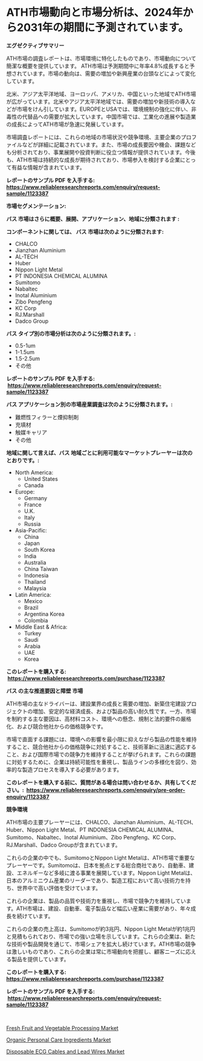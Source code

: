 <p><h1>ATH市場動向と市場分析は、2024年から2031年の期間に予測されています。</h1></p><p><strong>エグゼクティブサマリー</strong></p>
<p><p>ATH市場の調査レポートは、市場環境に特化したものであり、市場動向について簡潔な概要を提供しています。 ATH市場は予測期間中に年率4.8%成長すると予想されています。市場の動向は、需要の増加や新興産業の台頭などによって変化しています。</p><p>北米、アジア太平洋地域、ヨーロッパ、アメリカ、中国といった地域でATH市場が広がっています。北米やアジア太平洋地域では、需要の増加や新技術の導入などが市場をけん引しています。EUROPEとUSAでは、環境規制の強化に伴い、非毒性の代替品への需要が拡大しています。中国市場では、工業化の進展や製造業の成長によってATH市場が急速に発展しています。</p><p>市場調査レポートには、これらの地域の市場状況や競争環境、主要企業のプロファイルなどが詳細に記載されています。また、市場の成長要因や機会、課題なども分析されており、事業展開や投資判断に役立つ情報が提供されています。今後も、ATH市場は持続的な成長が期待されており、市場参入を検討する企業にとって有益な情報が含まれています。</p></p>
<p><strong>レポートのサンプル PDF を入手する: <a href="https://www.reliableresearchreports.com/enquiry/request-sample/1123387">https://www.reliableresearchreports.com/enquiry/request-sample/1123387</a></strong></p>
<p><strong>市場セグメンテーション:</strong></p>
<p><strong> バス 市場はさらに概要、展開、アプリケーション、地域に分類されます :</strong></p>
<p><strong>コンポーネントに関しては、 バス 市場は次のように分類されます: &nbsp;</strong></p>
<p><ul><li>CHALCO</li><li>Jianzhan Aluminium</li><li>AL-TECH</li><li>Huber</li><li>Nippon Light Metal</li><li>PT INDONESIA CHEMICAL ALUMINA</li><li>Sumitomo</li><li>Nabaltec</li><li>Inotal Aluminium</li><li>Zibo Pengfeng</li><li>KC Corp</li><li>RJ.Marshall</li><li>Dadco Group</li></ul></p>
<p><strong> バス タイプ別の市場分析は次のように分類されます。:</strong></p>
<p><ul><li>0.5-1um</li><li>1-1.5um</li><li>1.5-2.5um</li><li>その他</li></ul></p>
<p><strong>レポートのサンプル PDF を入手する: &nbsp;<a href="https://www.reliableresearchreports.com/enquiry/request-sample/1123387">https://www.reliableresearchreports.com/enquiry/request-sample/1123387</a></strong></p>
<p><strong> バス アプリケーション別の市場産業調査は次のように分類されます。:</strong></p>
<p><ul><li>難燃性フィラーと煙抑制剤</li><li>充填材</li><li>触媒キャリア</li><li>その他</li></ul></p>
<p><strong>地域に関して言えば、バス 地域ごとに利用可能なマーケットプレーヤーは次のとおりです。:</strong></p>
<p><ul>
    <li>
        North America:
        <ul>
            <li>United States</li>
            <li>Canada</li>
        </ul>
    </li>
    <li>
        Europe:
        <ul>
            <li>Germany</li>
            <li>France</li>
            <li>U.K.</li>
            <li>Italy</li>
            <li>Russia</li>
        </ul>
    </li>
    <li>
        Asia-Pacific:
        <ul>
            <li>China</li>
            <li>Japan</li>
            <li>South Korea</li>
            <li>India</li>
            <li>Australia</li>
            <li>China Taiwan</li>
            <li>Indonesia</li>
            <li>Thailand</li>
            <li>Malaysia</li>
        </ul>
    </li>
    <li>
        Latin America:
        <ul>
            <li>Mexico</li>
            <li>Brazil</li>
            <li>Argentina Korea</li>
            <li>Colombia</li>
        </ul>
    </li>
    <li>
        Middle East & Africa:
        <ul>
            <li>Turkey</li>
            <li>Saudi</li>
            <li>Arabia</li>
            <li>UAE</li>
            <li>Korea</li>
        </ul>
    </li>
    </ul></p>
<p><strong>このレポートを購入する: &nbsp;<a href="https://www.reliableresearchreports.com/purchase/1123387">https://www.reliableresearchreports.com/purchase/1123387</a></strong></p>
<p><strong>バス の主な推進要因と障壁 市場</strong></p>
<p><p>ATH市場の主なドライバーは、建設業界の成長と需要の増加、新築住宅建設プロジェクトの増加、安定的な経済成長、および製品の高い耐久性です。一方、市場を制約する主な要因は、高材料コスト、環境への懸念、規制と法的要件の厳格化、および競合他社からの価格競争です。</p><p>市場で直面する課題には、環境への影響を最小限に抑えながら製品の性能を維持すること、競合他社からの価格競争に対処すること、技術革新に迅速に適応すること、および国際市場での競争力を維持することが挙げられます。これらの課題に対処するために、企業は持続可能性を重視し、製品ラインの多様化を図り、効率的な製造プロセスを導入する必要があります。</p></p>
<p><strong>このレポートを購入する前に、質問がある場合は問い合わせるか、共有してください。:&nbsp; <a href="https://www.reliableresearchreports.com/enquiry/pre-order-enquiry/1123387">https://www.reliableresearchreports.com/enquiry/pre-order-enquiry/1123387</a></strong></p>
<p><strong>競争環境</strong></p>
<p><p>ATH市場の主要プレーヤーには、CHALCO、Jianzhan Aluminium、AL-TECH、Huber、Nippon Light Metal、PT INDONESIA CHEMICAL ALUMINA、Sumitomo、Nabaltec、Inotal Aluminium、Zibo Pengfeng、KC Corp、RJ.Marshall、Dadco Groupが含まれています。</p><p>これらの企業の中でも、SumitomoとNippon Light Metalは、ATH市場で重要なプレーヤーです。Sumitomoは、日本を拠点とする総合商社であり、自動車、建設、エネルギーなど多岐に渡る事業を展開しています。Nippon Light Metalは、日本のアルミニウム産業のリーダーであり、製造工程において高い技術力を持ち、世界中で高い評価を受けています。</p><p>これらの企業は、製品の品質や技術力を重視し、市場で競争力を維持しています。ATH市場は、建設、自動車、電子製品など幅広い産業に需要があり、年々成長を続けています。</p><p>これらの企業の売上高は、Sumitomoが約3兆円、Nippon Light Metalが約1兆円と見積もられており、市場での強い立場を示しています。これらの企業は、新たな技術や製品開発を通じて、市場シェアを拡大し続けています。ATH市場の競争は激しいものであり、これらの企業は常に市場動向を把握し、顧客ニーズに応える製品を提供しています。</p></p>
<p><strong>このレポートを購入する: &nbsp; <a href="https://www.reliableresearchreports.com/purchase/1123387">https://www.reliableresearchreports.com/purchase/1123387</a></strong></p>
<p><strong>レポートのサンプル PDF を入手する: &nbsp;<a href="https://www.reliableresearchreports.com/enquiry/request-sample/1123387">https://www.reliableresearchreports.com/enquiry/request-sample/1123387</a></strong><strong></strong></p>
<p>&nbsp;</p>
<p><p><a href="https://view.publitas.com/reportprime-1/fresh-fruit-and-vegetable-processing-market-size-market-trends-and-growth-outlook-forecasted-for-period-from-2023-to-2030/">Fresh Fruit and Vegetable Processing Market</a></p><p><a href="https://github.com/Hazelklievgspy6vdcsmu106w/Market-Research-Report-List-1/blob/main/organic-personal-care-ingredients-market.md">Organic Personal Care Ingredients Market</a></p><p><a href="https://view.publitas.com/reportprime-1/disposable-ecg-cables-and-lead-wires-market-size-reflecting-a-forecast-till-2030-market-by-type-by-application-and-by-geography/">Disposable ECG Cables and Lead Wires Market</a></p></p>